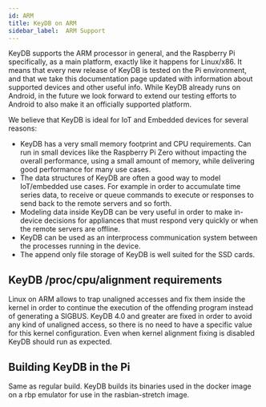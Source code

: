 ```yaml
---
id: ARM          
title: KeyDB on ARM
sidebar_label:  ARM Support
---
```



KeyDB supports the ARM processor in general, and
the Raspberry Pi specifically, as a main platform, exactly like it happens
for Linux/x86. It means that every new release of KeyDB is tested on the Pi
environment, and that we take this documentation page updated with information
about supported devices and other useful info. While KeyDB already runs on
Android, in the future we look forward to extend our testing efforts to Android
to also make it an officially supported platform.

We believe that KeyDB is ideal for IoT and Embedded devices for several
reasons:

* KeyDB has a very small memory footprint and CPU requirements. Can run in small devices like the Raspberry Pi Zero without impacting the overall performance, using a small amount of memory, while delivering good performance for many use cases.
* The data structures of KeyDB are often a good way to model IoT/embedded use cases. For example in order to accumulate time series data, to receive or queue commands to execute or responses to send back to the remote servers and so forth.
* Modeling data inside KeyDB can be very useful in order to make in-device decisions for appliances that must respond very quickly or when the remote servers are offline.
* KeyDB can be used as an interprocess communication system between the processes running in the device.
* The append only file storage of KeyDB is well suited for the SSD cards.

## KeyDB /proc/cpu/alignment requirements

Linux on ARM allows to trap unaligned accesses and fix them inside the kernel
in order to continue the execution of the offending program instead of
generating a SIGBUS. KeyDB 4.0 and greater are fixed in order to avoid any kind
of unaligned access, so there is no need to have a specific value for this
kernel configuration. Even when kernel alignment fixing is disabled KeyDB should
run as expected.

## Building KeyDB in the Pi

Same as regular build. KeyDB builds its binaries used in the docker image on a rbp emulator for use in the rasbian-stretch image. 

